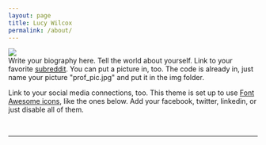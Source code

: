 ```yaml
---
layout: page
title: Lucy Wilcox
permalink: /about/
---
```


<img class="col one right" src="/img/prof_pic.jpg">

<br/>
Write your biography here. Tell the world about yourself. Link to your favorite <a href="http://reddit.com" target="blank">subreddit</a>. You can put a picture in, too. The code is already in, just name your picture "prof_pic.jpg" and put it in the img folder. 

Link to your social media connections, too. This theme is set up to use <a href="http://fortawesome.github.io/Font-Awesome/" target="blank">Font Awesome icons</a>, like the ones below. Add your facebook, twitter, linkedin, or just disable all of them. 


<br/>
<hr/>
<br/>
<span class="contacticon center">
	<a href="mailto:lucy.wilcox@students.olin.edu"><i class="fa fa-envelope-square"></i></a>
	<a href="https://github.com/LucyWilcox" target="_blank"><i class="fa fa-github-square"></i></a>
	<a href="https://www.linkedin.com/in/lywilcox" target="_blank"><i class="fa fa-linkedin-square"></i></a>
</span>

<!-- <div class="col three caption">
	You can even add a little note about which of these is the best way to reach you.
</div>
 -->
